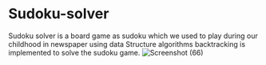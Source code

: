 # Sudoku-solver
Sudoku solver is a board game as sudoku which we used to play during our childhood in newspaper using data Structure algorithms backtracking is implemented to solve the sudoku game.
![Screenshot (66)](https://github.com/Anuragroyan/Sudoku-solver/assets/38952781/350075ff-a445-4aaf-aa64-59b2b31242fa)
